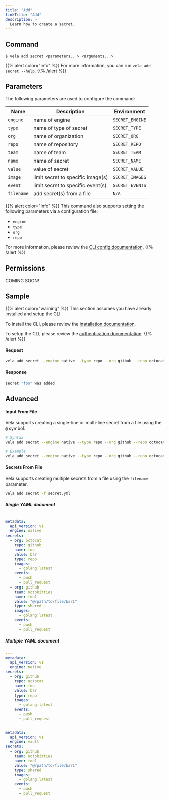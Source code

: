 ```yaml
---
title: "Add"
linkTitle: "Add"
description: >
  Learn how to create a secret.
---
```


## Command

```
$ vela add secret <parameters...> <arguments...>
```

{{% alert color="info" %}}
For more information, you can run `vela add secret --help`.
{{% /alert %}}

## Parameters

The following parameters are used to configure the command:

| Name       | Description                       | Environment     |
| ---------- | --------------------------------- | --------------- |
| `engine`   | name of engine                    | `SECRET_ENGINE` |
| `type`     | name of type of secret            | `SECRET_TYPE`   |
| `org`      | name of organization              | `SECRET_ORG`    |
| `repo`     | name of repository                | `SECRET_REPO`   |
| `team`     | name of team                      | `SECRET_TEAM`   |
| `name`     | name of secret                    | `SECRET_NAME`   |
| `value`    | value of secret                   | `SECRET_VALUE`  |
| `image`    | limit secret to specific image(s) | `SECRET_IMAGES` |
| `event`    | limit secret to specific event(s) | `SECRET_EVENTS` |
| `filename` | add secret(s) from a file         | `N/A`           |

{{% alert color="info" %}}
This command also supports setting the following parameters via a configuration file:

- `engine`
- `type`
- `org`
- `repo`

For more information, please review the [CLI config documentation](/docs/cli/config/).
{{% /alert %}}

## Permissions

COMING SOON!

## Sample

{{% alert color="warning" %}}
This section assumes you have already installed and setup the CLI.

To install the CLI, please review the [installation documentation](/docs/cli/install/).

To setup the CLI, please review the [authentication documentation](/docs/cli/authentication).
{{% /alert %}}

#### Request

```sh
vela add secret --engine native --type repo --org github --repo octocat --name foo --value bar
```

#### Response

```sh
secret "foo" was added
```

## Advanced

#### Input From File

Vela supports creating a single-line or multi-line secret from a file using the `@` symbol.

```sh
# Syntax
vela add secret --engine native --type repo --org github --repo octocat --name foo --value @/path/to/file

# Example
vela add secret --engine native --type repo --org github --repo octocat --name foo --value @$HOME/tmp/secret.txt
```

#### Secrets From File

Vela supports creating multiple secrets from a file using the `filename` parameter.

```sh
vela add secret -f secret.yml
```

##### Single YAML document

```yaml
---
metadata:
  api_version: v1
  engine: native
secrets:
  - org: octocat
    repo: github
    name: foo
    value: bar
    type: repo
    images:
      - golang:latest
    events:
      - push
      - pull_request
  - org: github
    team: octokitties
    name: foo1
    value: "@/path/to/file/bar1"
    type: shared
    images:
      - golang:latest
    events:
      - push
      - pull_request
```

##### Multiple YAML document

```yaml
---
metadata:
  api_version: v1
  engine: native
secrets:
  - org: github
    repo: octocat
    name: foo
    value: bar
    type: repo
    images:
      - golang:latest
    events:
      - push
      - pull_request

---
metadata:
  api_version: v1
  engine: vault
secrets:
  - org: github
    team: octokitties
    name: foo1
    value: "@/path/to/file/bar1"
    type: shared
    images:
      - golang:latest
    events:
      - push
      - pull_request
```

